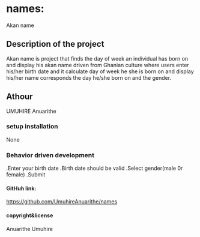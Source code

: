 # names:
Akan name 

## Description of the project
Akan name is project that finds the day of week an individual has born on and display his akan name driven  from Ghanian culture where users enter his/her birth date and it calculate day of week he she is born on and display his/her name corresponds the day he/she born on and the gender.
## Athour
UMUHIRE Anuarithe
### setup installation
None  

 ### Behavior driven development
 .Enter your birth date
 .Birth date should be valid
 .Select gender(male 0r female)
 .Submit
 #### GitHuh link:
 https://github.com/UmuhireAnuarithe/names
 #### copyright&license
 Anuarithe Umuhire
